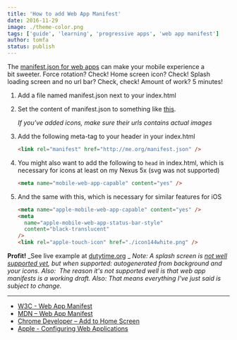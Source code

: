 ```yaml
---
title: 'How to add Web App Manifest'
date: 2016-11-29
image: ./theme-color.png
tags: ['guide', 'learning', 'progressive apps', 'web app manifest']
author: tomfa
status: publish
---
```


The [manifest.json for web apps](https://developer.mozilla.org/en-US/docs/Web/Manifest) can make your mobile experience a bit sweeter. Force rotation? Check! Home screen icon? Check! Splash loading screen and no url bar? Check, check! Amount of work? 5 minutes!

1.  Add a file named manifest.json next to your index.html
2.  Set the content of manifest.json to something like [this](https://gist.github.com/tomfa/0dabc8f36ae5c9e10ee48c40f5e17a56).

    _If you've added icons, make sure their urls contains actual images_

3.  Add the following meta-tag to your header in your index.html

    ```html
    <link rel="manifest" href="http://me.org/manifest.json" />
    ```

4.  You might also want to add the following to `head` in index.html, which is necessary for icons at least on my Nexus 5x (svg was not supported)

    ```html
    <meta name="mobile-web-app-capable" content="yes" />
    ```

5.  And the same with this, which is necessary for similar features for iOS

    ```html
    <meta name="apple-mobile-web-app-capable" content="yes" />
    <meta
      name="apple-mobile-web-app-status-bar-style"
      content="black-translucent"
    />
    <link rel="apple-touch-icon" href="./icon144white.png" />
    ```

**Profit!** _See live example at [dutytime.org](https://dutytime.org/) _ _Note: A splash screen is [not well supported yet](https://developer.mozilla.org/en-US/docs/Web/Manifest#Splash_screens), but when supported: autogenerated from background and your icons. Also:  The reason it's not supported well is that web app manifests is a working draft. Also: That means everything I've just said is subject to change._

---

- [W3C - Web App Manifest](https://www.w3.org/TR/appmanifest/)
- [MDN – Web App Manifest](https://developer.mozilla.org/en-US/docs/Web/Manifest)
- [Chrome Developer – Add to Home Screen](https://developer.chrome.com/multidevice/android/installtohomescreen)
- [Apple - Configuring Web Applications](https://developer.apple.com/library/content/documentation/AppleApplications/Reference/SafariWebContent/ConfiguringWebApplications/ConfiguringWebApplications.html)
